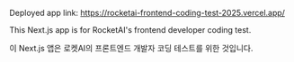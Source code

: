 Deployed app link: https://rocketai-frontend-coding-test-2025.vercel.app/

This Next.js app is for RocketAI's frontend developer coding test.

이 Next.js 앱은 로켓AI의 프론트엔드 개발자 코딩 테스트를 위한 것입니다.
